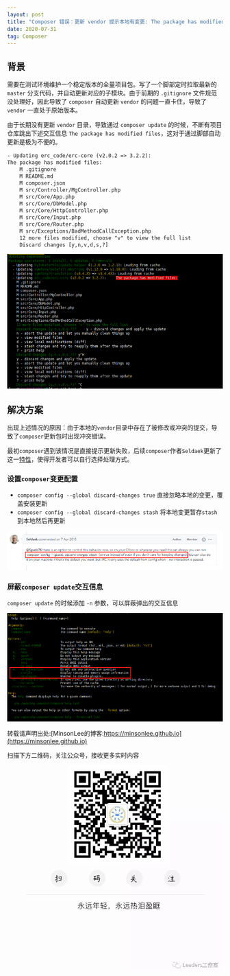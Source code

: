 ```yaml
---
layout: post
title: "Composer 错误：更新 vendor 提示本地有变更: The package has modified files"
date: 2020-07-31
tag: Composer
---
```

## 背景
需要在测试环境维护一个稳定版本的全量项目包。写了一个脚部定时拉取最新的 `master` 分支代码，并自动更新对应的子模块。由于前期的 `.gitignore` 文件规范没处理好，因此导致了 `composer` 自动更新 `vendor` 的问题一直卡住，导致了 `vendor` 一直处于原始版本。

由于长期没有更新 `vendor` 目录，导致通过 `composer update` 的时候，不断有项目仓库跳出下述交互信息 `The package has modified files`，这对于通过脚部自动更新是极为不便的。 

```shell
- Updating erc_code/erc-core (v2.0.2 => 3.2.2):     
The package has modified files:
    M .gitignore
    M README.md
    M composer.json
    M src/Controller/MgController.php
    M src/Core/App.php
    M src/Core/DbModel.php
    M src/Core/HttpController.php
    M src/Core/Input.php
    M src/Core/Router.php
    M src/Exceptions/BadMethodCallException.php
    12 more files modified, choose "v" to view the full list
    Discard changes [y,n,v,d,s,?]
```

![when composer update show errors: package has modified files](/images/article/composer-update-error-package-has-modified-files.png)

## 解决方案
出现上述情况的原因：由于本地的`vendor`目录中存在了被修改或冲突的提交，导致了`composer`更新包时出现冲突错误。

最初`composer`遇到该情况是直接提示更新失败，后续`composer`作者`Seldaek`更新了这一[特性](https://github.com/composer/composer/pull/1188)，使得开发者可以自行选择处理方式。
### 设置`composer`变更配置
- `composer config --global discard-changes true` 直接忽略本地的变更，覆盖安装更新
- `composer config --global discard-changes stash` 将本地变更暂存`stash`到本地然后再更新

![composer-config-discard-changes](/images/article/composer-config-discard-changes.png)

### 屏蔽`composer update`交互信息
`composer update` 的时候添加 `-n` 参数，可以屏蔽弹出的交互信息

![composer-options-not-ask-interactive-question](/images/article/composer-options-not-ask-interactive-question.png)


转载请声明出处:[MinsonLee的博客:https://minsonlee.github.io](https://minsonlee.github.io)

扫描下方二维码，关注公众号，接收更多实时内容
![关注公众号：Leaders工作室](/images/article/WeChat/Leaders.png)